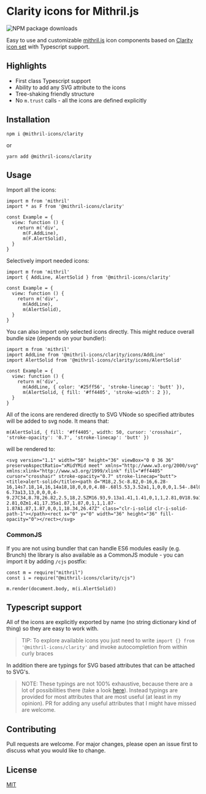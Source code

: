 # Clarity icons for Mithril.js

![NPM package downloads](https://img.shields.io/npm/dw/@mithril-icons/clarity?style=flat-square)


Easy to use and customizable [mithril.js](https://mithril.js.org/) icon components based on [Clarity icon set](https://clarity.design/icons) with Typescript support.

## Highlights
- First class Typescript support
- Ability to add any SVG attribute to the icons
- Tree-shaking friendly structure
- No `m.trust` calls - all the icons are defined explicitly

## Installation

```
npm i @mithril-icons/clarity
```
or
```
yarn add @mithril-icons/clarity
```
## Usage
Import all the icons:
```
import m from 'mithril'
import * as F from '@mithril-icons/clarity'

const Example = {
  view: function () {
    return m('div',
      m(F.AddLine),
      m(F.AlertSolid),
  }
}
```
Selectively import needed icons:
```
import m from 'mithril'
import { AddLine, AlertSolid } from '@mithril-icons/clarity'

const Example = {
  view: function () {
    return m('div',
      m(AddLine),
      m(AlertSolid),
  }
}
```
You can also import only selected icons directly. This might reduce overall bundle size (depends on your bundler):
```
import m from 'mithril'
import AddLine from '@mithril-icons/clarity/icons/AddLine'
import AlertSolid from '@mithril-icons/clarity/icons/AlertSolid'

const Example = {
  view: function () {
    return m('div',
      m(AddLine, { color: '#25ff56', 'stroke-linecap': 'butt' }),
      m(AlertSolid, { fill: '#ff4405', 'stroke-width': 2 }),
  }
}
```
All of the icons are rendered directly to SVG VNode so specified attributes will be added to svg node. It means that:
```
m(AlertSolid, { fill: '#ff4405', width: 50, cursor: 'crosshair', 'stroke-opacity': '0.7', 'stroke-linecap': 'butt' })
```
will be rendered to:
```
<svg version="1.1" width="50" height="36" viewBox="0 0 36 36" preserveAspectRatio="xMidYMid meet" xmlns="http://www.w3.org/2000/svg" xmlns:xlink="http://www.w3.org/1999/xlink" fill="#ff4405" cursor="crosshair" stroke-opacity="0.7" stroke-linecap="butt"><title>alert-solid</title><path d="M18,2.5c-8.82,0-16,6.28-16,14s7.18,14,16,14a18,18,0,0,0,4.88-.68l5.53,3.52a1,1,0,0,0,1.54-.84l0-6.73a13,13,0,0,0,4-9.27C34,8.78,26.82,2.5,18,2.5ZM16.93,9.13a1.41,1.41,0,1,1,2.81,0V18.9a1.41,1.41,0,1,1-2.81,0Zm1.41,17.35a1.87,1.87,0,1,1,1.87-1.87A1.87,1.87,0,0,1,18.34,26.47Z" class="clr-i-solid clr-i-solid-path-1"></path><rect x="0" y="0" width="36" height="36" fill-opacity="0"></rect></svg>
```
### CommonJS 
If you are not using bundler that can handle ES6 modules easily (e.g. Brunch) the library is also available as a CommonJS module - you can import it by adding `/cjs` postfix:
```
const m = require("mithril")
const i = require("@mithril-icons/clarity/cjs")

m.render(document.body, m(i.AlertSolid))
```
## Typescript support
All of the icons are explicitly exported by name (no string dictionary kind of thing) so they are easy to work with.

> TIP: To explore available icons you just need to write `import {} from '@mithril-icons/clarity'` and invoke autocompletion from within curly braces 

In addition there are typings for SVG based attributes that can be attached to SVG's.

> NOTE: These typings are not 100% exhaustive, because there are a lot of possibilities there (take a look [here](https://developer.mozilla.org/en-US/docs/Web/SVG/Attribute)). Instead typings are provided for most attributes that are most useful (at least in my opinion). PR for adding any useful attributes that I might have missed are welcome.

## Contributing
Pull requests are welcome. For major changes, please open an issue first to discuss what you would like to change.

## License
[MIT](https://choosealicense.com/licenses/mit/)
